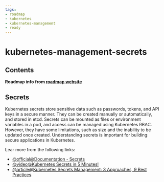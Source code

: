 ```yaml
---
tags:
- roadmap
- kubernetes
- kubernetes-management
- ready
---
```


# kubernetes-management-secrets

## Contents

__Roadmap info from [roadmap website](https://roadmap.sh/kubernetes/configuration-management/secrets)__

## Secrets

Kubernetes secrets store sensitive data such as passwords, tokens, and API keys in a secure manner. They can be created manually or automatically, and stored in etcd. Secrets can be mounted as files or environment variables in a pod, and access can be managed using Kubernetes RBAC. However, they have some limitations, such as size and the inability to be updated once created. Understanding secrets is important for building secure applications in Kubernetes.

Lear more from the following links:

* [@official@Documentation - Secrets](https://kubernetes.io/docs/concepts/configuration/secret/)
* [@video@Kubernetes Secrets in 5 Minutes!](https://www.youtube.com/watch?v=cQAEK9PBY8U)
* [@article@Kubernetes Secrets Management: 3 Approaches, 9 Best Practices](https://thenewstack.io/kubernetes-secrets-management-3-approaches-9-best-practices/)

